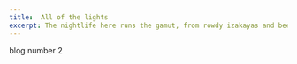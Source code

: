 ```yaml
---
title:  All of the lights
excerpt: The nightlife here runs the gamut, from rowdy izakayas and beer bars, to red-light entertainment and the infamous Robot Restaurant.
---
```


blog number 2
